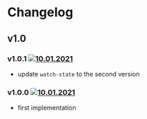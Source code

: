 # Changelog
## v1.0
### v1.0.1 [![10.01.2021](https://img.shields.io/date/1610306371)](https://github.com/d8corp/watch-state-mixer/tree/v1.0.1)
- update `watch-state` to the second version
### v1.0.0 [![10.01.2021](https://img.shields.io/date/1610236420)](https://github.com/d8corp/watch-state-mixer/tree/v1.0.0)
- first implementation
